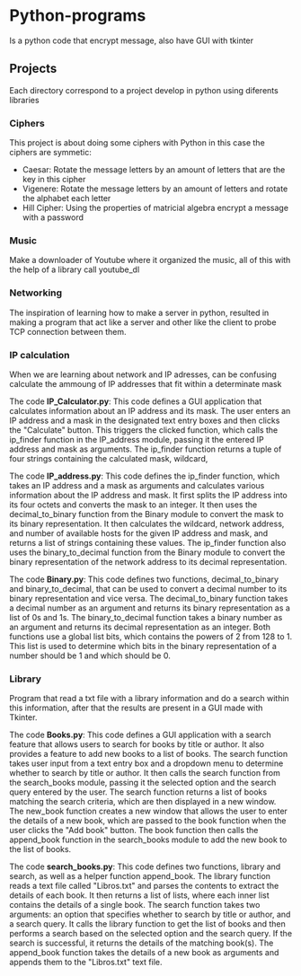 # Python-programs
Is a python code that encrypt message, also have GUI with tkinter

## Projects

Each directory correspond to a project develop in python using diferents libraries 


### Ciphers

This project is about doing some ciphers with Python in this case the ciphers are symmetic:

- Caesar: Rotate the message letters by an amount of letters that are the key in this cipher
- Vigenere: Rotate the message letters by an amount of letters and rotate the alphabet each letter
- Hill Cipher: Using the properties of matricial algebra encrypt a message with a password 

### Music

Make a downloader of Youtube where it organized the music, all of this with the help of a library call youtube_dl 

### Networking

The inspiration of learning how to make a server in python, resulted in making a program that act like a server and other like the client to probe TCP connection between them.

### IP calculation

When we are learning about network and IP adresses, can be confusing calculate the ammoung of IP addresses that fit within a determinate mask

The code **IP_Calculator.py**:
This code defines a GUI application that calculates information about an IP address and its mask. The user enters an IP address and a mask in the designated text entry boxes and then clicks the "Calculate" button. This triggers the clicked function, which calls the ip_finder function in the IP_address module, passing it the entered IP address and mask as arguments. The ip_finder function returns a tuple of four strings containing the calculated mask, wildcard,

The code **IP_address.py**:
This code defines the ip_finder function, which takes an IP address and a mask as arguments and calculates various information about the IP address and mask. It first splits the IP address into its four octets and converts the mask to an integer. It then uses the decimal_to_binary function from the Binary module to convert the mask to its binary representation. It then calculates the wildcard, network address, and number of available hosts for the given IP address and mask, and returns a list of strings containing these values. The ip_finder function also uses the binary_to_decimal function from the Binary module to convert the binary representation of the network address to its decimal representation.

The code **Binary.py**:
This code defines two functions, decimal_to_binary and binary_to_decimal, that can be used to convert a decimal number to its binary representation and vice versa. The decimal_to_binary function takes a decimal number as an argument and returns its binary representation as a list of 0s and 1s. The binary_to_decimal function takes a binary number as an argument and returns its decimal representation as an integer. Both functions use a global list bits, which contains the powers of 2 from 128 to 1. This list is used to determine which bits in the binary representation of a number should be 1 and which should be 0.

### Library

Program that read a txt file with a library information and do a search within this information, after that the results are present in a GUI made with Tkinter.

The code **Books.py**: 
  This code defines a GUI application with a search feature that allows users to search for books by title or author. It also provides a feature to add new books to a list of books. The search function takes user input from a text entry box and a dropdown menu to determine whether to search by title or author. It then calls the search function from the search_books module, passing it the selected option and the search query entered by the user. The search function returns a list of books matching the search criteria, which are then displayed in a new window. The new_book function creates a new window that allows the user to enter the details of a new book, which are passed to the book function when the user clicks the "Add book" button. The book function then calls the append_book function in the search_books module to add the new book to the list of books.
  
The code **search_books.py**:
  This code defines two functions, library and search, as well as a helper function append_book. The library function reads a text file called "Libros.txt" and parses the contents to extract the details of each book. It then returns a list of lists, where each inner list contains the details of a single book. The search function takes two arguments: an option that specifies whether to search by title or author, and a search query. It calls the library function to get the list of books and then performs a search based on the selected option and the search query. If the search is successful, it returns the details of the matching book(s). The append_book function takes the details of a new book as arguments and appends them to the "Libros.txt" text file.
